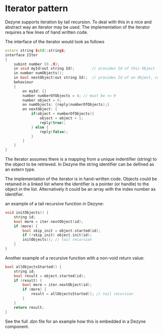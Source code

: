 # Iterator pattern

Dezyne supports iteration by tail recursion. To deal with this in a nice and abstract way an iterator may be used.
The implementation of the iterator requires a few lines of hand written code.

The interface of the iterator would look as follows

```cpp
extern string $std::string$;
interface IIter
{
	subint number {0..9};
	in void myId(out string Id);		// provides Id of this Object
	in number numObjects();
	in bool nextObject(out string Id);	// provides Id of an Object, could also be pointer
	behaviour
	{
		on myId: {}
		number numberOfObjects = 4; // must be <= 9
		number object = 0;
		on numObjects: {reply(numberOfObjects);}
		on nextObject: {
			if(object < numberOfObjects){
				object = object + 1;
				reply(true);
			} else {
				reply(false);
			}
		}
	}
}
```

The iterator assumes there is a mapping from a unique indentifier (string) to the object to be retrieved.
In Dezyne the string identifier can be defined as an extern type.

The implementation of the iterator is in hand-written code. 
Objects could be retained in a linked list where the identifier is a pointer (or handle) to the object in the list.
Alternatively it could be an array with the index number as identifier.

an example of a tail recursive function in Dezyne:
```cpp
void initObjects() {
	string id;
	bool more = iter.nextObject(id);
	if (more) {
		bool skip_init = object.started(id);
		if (!skip_init) object.init(id);
   		initObjects(); // tail recursion      	
	}
}
```

Another example of a recursive function with a non-void return value:

```cpp
bool allObjectsStarted() {
	string id;
	bool result = object.started(id);
	if (result) {
		bool more = iter.nextObject(id);
    	if (more) {
    		result = allObjectsStarted(); // tail recursion      	
    	}
	}
	return result;
}
```

See the full .dzn file for an example how this is embedded in a Dezyne component.

